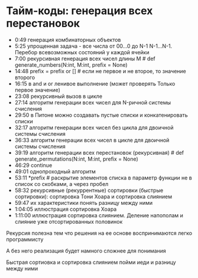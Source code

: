 # Тайм-коды: генерация всех перестановок
* 0:49 генерация комбинаторных объектов
* 5:25 упрощенная задача - все числа от 00...0 до N-1 N-1...N-1. Перебор всевозможных состояний у каждой ячейки
* 7:00 рекурсивная генерация всех чисел длины М  # def generate_numbers(N:int, M:int, prefix = None)
* 14:48 prefix = prefix or []  # если не первое и не второе, то значение второго
* 16:15 в and и or ленивое выполнение (может проверять Только первое значение)
* 23:08 рекурсивный вызов в цикле
* 27:14 алгоритм генерации всех чисел для N-ричной системы счисления
* 29:50 в Питоне можно создавать пустые списки и конкатенировать списки
* 32:17 алгоритм генерации всех чисел без цикла для двоичной системы счисления
* 36:33 алгоритм генерации всех чисел в цикле   для двоичной системы счисления
* 39:19 алгоритм генерации всех перестановок (рекурсивная)  # def generate_permutations(N:int, M:int, prefix = None)
* 46:29 continue
* 49:01 однопроходный алгоритм
* 53:11 *prefix #  раскрытие элементов списка в параметр функции не в список со скобками, а через пробел
* 58:32 рекурсивные (рекуррентные) сортировки (быстрые сортировки): сортировка Тони Хоара и сортировка слиянием
* 59:47 их характеристики
    понять разницу между ними
* 1:04:05 иллюстрация сортировка Хоара
* 1:11:00 иллюстрация сортировка слиянием. Деление напополам и слияние уже отсортированных половинок

Рекурсия полезна тем что решения на ее основе воспринимаются легко программисту

А без него реализация будет намного сложнее для понимания

Быстрая сортиовка и сортировка слиянием пойми иеди и разницу между ними
